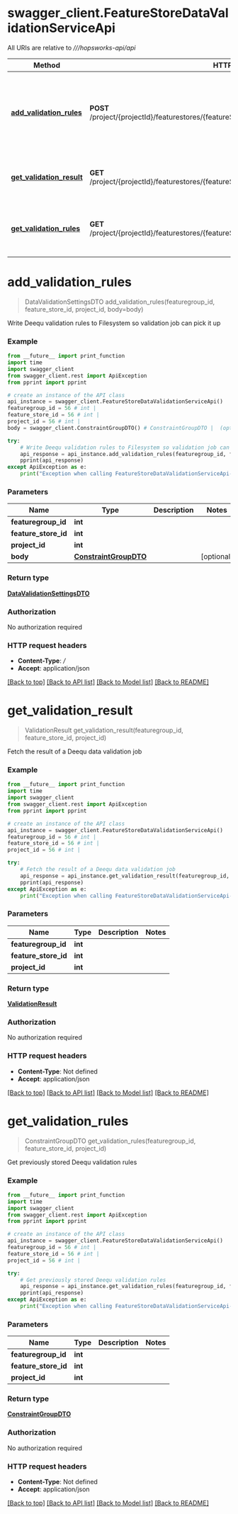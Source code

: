 # swagger_client.FeatureStoreDataValidationServiceApi

All URIs are relative to *///hopsworks-api/api*

Method | HTTP request | Description
------------- | ------------- | -------------
[**add_validation_rules**](FeatureStoreDataValidationServiceApi.md#add_validation_rules) | **POST** /project/{projectId}/featurestores/{featureStoreId}/datavalidation/{featuregroupId}/rules | Write Deequ validation rules to Filesystem so validation job can pick it up
[**get_validation_result**](FeatureStoreDataValidationServiceApi.md#get_validation_result) | **GET** /project/{projectId}/featurestores/{featureStoreId}/datavalidation/{featuregroupId}/result | Fetch the result of a Deequ data validation job
[**get_validation_rules**](FeatureStoreDataValidationServiceApi.md#get_validation_rules) | **GET** /project/{projectId}/featurestores/{featureStoreId}/datavalidation/{featuregroupId}/rules | Get previously stored Deequ validation rules

# **add_validation_rules**
> DataValidationSettingsDTO add_validation_rules(featuregroup_id, feature_store_id, project_id, body=body)

Write Deequ validation rules to Filesystem so validation job can pick it up

### Example
```python
from __future__ import print_function
import time
import swagger_client
from swagger_client.rest import ApiException
from pprint import pprint

# create an instance of the API class
api_instance = swagger_client.FeatureStoreDataValidationServiceApi()
featuregroup_id = 56 # int | 
feature_store_id = 56 # int | 
project_id = 56 # int | 
body = swagger_client.ConstraintGroupDTO() # ConstraintGroupDTO |  (optional)

try:
    # Write Deequ validation rules to Filesystem so validation job can pick it up
    api_response = api_instance.add_validation_rules(featuregroup_id, feature_store_id, project_id, body=body)
    pprint(api_response)
except ApiException as e:
    print("Exception when calling FeatureStoreDataValidationServiceApi->add_validation_rules: %s\n" % e)
```

### Parameters

Name | Type | Description  | Notes
------------- | ------------- | ------------- | -------------
 **featuregroup_id** | **int**|  | 
 **feature_store_id** | **int**|  | 
 **project_id** | **int**|  | 
 **body** | [**ConstraintGroupDTO**](ConstraintGroupDTO.md)|  | [optional] 

### Return type

[**DataValidationSettingsDTO**](DataValidationSettingsDTO.md)

### Authorization

No authorization required

### HTTP request headers

 - **Content-Type**: */*
 - **Accept**: application/json

[[Back to top]](#) [[Back to API list]](../README.md#documentation-for-api-endpoints) [[Back to Model list]](../README.md#documentation-for-models) [[Back to README]](../README.md)

# **get_validation_result**
> ValidationResult get_validation_result(featuregroup_id, feature_store_id, project_id)

Fetch the result of a Deequ data validation job

### Example
```python
from __future__ import print_function
import time
import swagger_client
from swagger_client.rest import ApiException
from pprint import pprint

# create an instance of the API class
api_instance = swagger_client.FeatureStoreDataValidationServiceApi()
featuregroup_id = 56 # int | 
feature_store_id = 56 # int | 
project_id = 56 # int | 

try:
    # Fetch the result of a Deequ data validation job
    api_response = api_instance.get_validation_result(featuregroup_id, feature_store_id, project_id)
    pprint(api_response)
except ApiException as e:
    print("Exception when calling FeatureStoreDataValidationServiceApi->get_validation_result: %s\n" % e)
```

### Parameters

Name | Type | Description  | Notes
------------- | ------------- | ------------- | -------------
 **featuregroup_id** | **int**|  | 
 **feature_store_id** | **int**|  | 
 **project_id** | **int**|  | 

### Return type

[**ValidationResult**](ValidationResult.md)

### Authorization

No authorization required

### HTTP request headers

 - **Content-Type**: Not defined
 - **Accept**: application/json

[[Back to top]](#) [[Back to API list]](../README.md#documentation-for-api-endpoints) [[Back to Model list]](../README.md#documentation-for-models) [[Back to README]](../README.md)

# **get_validation_rules**
> ConstraintGroupDTO get_validation_rules(featuregroup_id, feature_store_id, project_id)

Get previously stored Deequ validation rules

### Example
```python
from __future__ import print_function
import time
import swagger_client
from swagger_client.rest import ApiException
from pprint import pprint

# create an instance of the API class
api_instance = swagger_client.FeatureStoreDataValidationServiceApi()
featuregroup_id = 56 # int | 
feature_store_id = 56 # int | 
project_id = 56 # int | 

try:
    # Get previously stored Deequ validation rules
    api_response = api_instance.get_validation_rules(featuregroup_id, feature_store_id, project_id)
    pprint(api_response)
except ApiException as e:
    print("Exception when calling FeatureStoreDataValidationServiceApi->get_validation_rules: %s\n" % e)
```

### Parameters

Name | Type | Description  | Notes
------------- | ------------- | ------------- | -------------
 **featuregroup_id** | **int**|  | 
 **feature_store_id** | **int**|  | 
 **project_id** | **int**|  | 

### Return type

[**ConstraintGroupDTO**](ConstraintGroupDTO.md)

### Authorization

No authorization required

### HTTP request headers

 - **Content-Type**: Not defined
 - **Accept**: application/json

[[Back to top]](#) [[Back to API list]](../README.md#documentation-for-api-endpoints) [[Back to Model list]](../README.md#documentation-for-models) [[Back to README]](../README.md)

